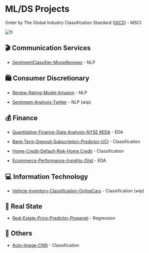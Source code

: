 # ML/DS Projects

Order by The Global Industry Classification Standard ([GICS](https://www.msci.com/our-solutions/indexes/gics)) - MSCI 


![fi](https://www.msci.com/documents/1296102/11185224/870x200px-GICS-PageBanner_U.gif/bf857596-f018-125a-c784-37f17c359d57?t=1573145399828)

## 🎬 Communication Services

- [SentimentClassifier-MovieReviews](https://github.com/Dotto-Luis/Projects/tree/main/Communication_Services/SentimentClassifier-MovieReviews) - NLP



## 🛍️ Consumer Discretionary

- [Review-Rating-Model-Amazon](https://github.com/Dotto-Luis/Projects/tree/main/Consumer%20Discretionary/Amazon) - NLP

- [Sentiment-Analysis-Twitter](https://github.com/Dotto-Luis/Projects/tree/main/Consumer%20Discretionary/Sentiment-Analysis-Twitter) - NLP (wip)


## 💰 Finance

- [Quantitative-Finance-Data-Analysis-NYSE #EDA](https://github.com/Dotto-Luis/Projects/tree/main/Finance/NYSE) - EDA

- [Bank-Term-Deposit-Subscription-Predictor-UCI](https://github.com/Dotto-Luis/Projects/tree/main/Finance/Bank%20Marketing) - Classification

- [Home-Credit-Default-Risk-Home Credit](https://github.com/Dotto-Luis/Projects/tree/main/Finance/Home_credit_default_risk) - Classification

- [Ecommerce-Performance-Insights-Olist](https://github.com/Dotto-Luis/Projects/tree/main/Finance/Ecommerce-Latam) - EDA


## 💻 Information Technology

- [Vehicle-Inventory-Classification-OnlineCars](https://github.com/Dotto-Luis/Projects/tree/main/Information_Technology/Vehicle-Inventory-Classification) - Classification (wip)

## 🏢 Real State

- [Real-Estate-Price-Predictor-Properati](https://github.com/Dotto-Luis/Projects/tree/main/Real%20State/Properati)  - Regression

## 📁 Others

- [Auto-Image-CNN](https://github.com/Dotto-Luis/Projects/tree/main/Others/Auto-Image-CNN) - Classification




